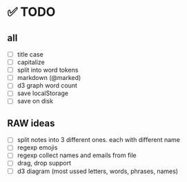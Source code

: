 # ✅ TODO

## all

- [ ] title case
- [ ] capitalize
- [ ] split into word tokens
- [ ] markdown (@marked)
- [ ] d3 graph word count
- [ ] save localStorage
- [ ] save on disk

## RAW ideas

- [ ] split notes into 3 different ones. each with different name
- [ ] regexp emojis
- [ ] regexp collect names and emails from file
- [ ] drag, drop support
- [ ] d3 diagram (most ussed letters, words, phrases, names)